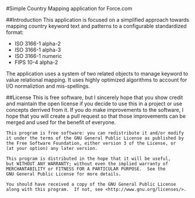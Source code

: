 #Simple Country Mapping application for Force.com

##Introduction
This application is focused on a simplified approach towards mapping country keyword text and patterns to a configurable standardized format:

- ISO 3166-1 alpha-2
- ISO 3166-1 alpha-3
- ISO 3166-1 numeric
- FIPS 10-4 alpha-2

The application uses a system of two related objects to manage keyword to value relational mapping. It uses highly optimized algorithms to account for I/O normaliztion and mis-spellings.

##License
This is free software, but I sincerely hope that you show credit and maintain the open license if you decide to use this in a project or use concepts derrived from it.
If you do make improvements to the software, I hope that you will create a pull request so that those improvements can be merged and used for the benefit of everyone.


    This program is free software: you can redistribute it and/or modify
    it under the terms of the GNU General Public License as published by
    the Free Software Foundation, either version 3 of the License, or
    (at your option) any later version.

    This program is distributed in the hope that it will be useful,
    but WITHOUT ANY WARRANTY; without even the implied warranty of
    MERCHANTABILITY or FITNESS FOR A PARTICULAR PURPOSE.  See the
    GNU General Public License for more details.

    You should have received a copy of the GNU General Public License
    along with this program.  If not, see <http://www.gnu.org/licenses/>.